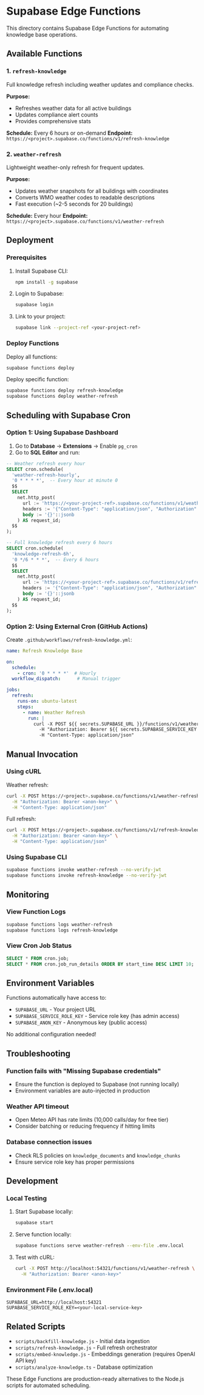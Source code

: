 # Supabase Edge Functions

This directory contains Supabase Edge Functions for automating knowledge base operations.

## Available Functions

### 1. `refresh-knowledge`
Full knowledge refresh including weather updates and compliance checks.

**Purpose:**
- Refreshes weather data for all active buildings
- Updates compliance alert counts
- Provides comprehensive stats

**Schedule:** Every 6 hours or on-demand
**Endpoint:** `https://<project>.supabase.co/functions/v1/refresh-knowledge`

### 2. `weather-refresh`
Lightweight weather-only refresh for frequent updates.

**Purpose:**
- Updates weather snapshots for all buildings with coordinates
- Converts WMO weather codes to readable descriptions
- Fast execution (~2-5 seconds for 20 buildings)

**Schedule:** Every hour
**Endpoint:** `https://<project>.supabase.co/functions/v1/weather-refresh`

## Deployment

### Prerequisites
1. Install Supabase CLI:
   ```bash
   npm install -g supabase
   ```

2. Login to Supabase:
   ```bash
   supabase login
   ```

3. Link to your project:
   ```bash
   supabase link --project-ref <your-project-ref>
   ```

### Deploy Functions

Deploy all functions:
```bash
supabase functions deploy
```

Deploy specific function:
```bash
supabase functions deploy refresh-knowledge
supabase functions deploy weather-refresh
```

## Scheduling with Supabase Cron

### Option 1: Using Supabase Dashboard

1. Go to **Database** → **Extensions** → Enable `pg_cron`
2. Go to **SQL Editor** and run:

```sql
-- Weather refresh every hour
SELECT cron.schedule(
  'weather-refresh-hourly',
  '0 * * * *',  -- Every hour at minute 0
  $$
  SELECT
    net.http_post(
      url := 'https://<your-project-ref>.supabase.co/functions/v1/weather-refresh',
      headers := '{"Content-Type": "application/json", "Authorization": "Bearer <service-role-key>"}'::jsonb,
      body := '{}'::jsonb
    ) AS request_id;
  $$
);

-- Full knowledge refresh every 6 hours
SELECT cron.schedule(
  'knowledge-refresh-6h',
  '0 */6 * * *',  -- Every 6 hours
  $$
  SELECT
    net.http_post(
      url := 'https://<your-project-ref>.supabase.co/functions/v1/refresh-knowledge',
      headers := '{"Content-Type": "application/json", "Authorization": "Bearer <service-role-key>"}'::jsonb,
      body := '{}'::jsonb
    ) AS request_id;
  $$
);
```

### Option 2: Using External Cron (GitHub Actions)

Create `.github/workflows/refresh-knowledge.yml`:

```yaml
name: Refresh Knowledge Base

on:
  schedule:
    - cron: '0 * * * *'  # Hourly
  workflow_dispatch:      # Manual trigger

jobs:
  refresh:
    runs-on: ubuntu-latest
    steps:
      - name: Weather Refresh
        run: |
          curl -X POST ${{ secrets.SUPABASE_URL }}/functions/v1/weather-refresh \
            -H "Authorization: Bearer ${{ secrets.SUPABASE_SERVICE_KEY }}" \
            -H "Content-Type: application/json"
```

## Manual Invocation

### Using cURL

Weather refresh:
```bash
curl -X POST https://<project>.supabase.co/functions/v1/weather-refresh \
  -H "Authorization: Bearer <anon-key>" \
  -H "Content-Type: application/json"
```

Full refresh:
```bash
curl -X POST https://<project>.supabase.co/functions/v1/refresh-knowledge \
  -H "Authorization: Bearer <anon-key>" \
  -H "Content-Type: application/json"
```

### Using Supabase CLI

```bash
supabase functions invoke weather-refresh --no-verify-jwt
supabase functions invoke refresh-knowledge --no-verify-jwt
```

## Monitoring

### View Function Logs

```bash
supabase functions logs weather-refresh
supabase functions logs refresh-knowledge
```

### View Cron Job Status

```sql
SELECT * FROM cron.job;
SELECT * FROM cron.job_run_details ORDER BY start_time DESC LIMIT 10;
```

## Environment Variables

Functions automatically have access to:
- `SUPABASE_URL` - Your project URL
- `SUPABASE_SERVICE_ROLE_KEY` - Service role key (has admin access)
- `SUPABASE_ANON_KEY` - Anonymous key (public access)

No additional configuration needed!

## Troubleshooting

### Function fails with "Missing Supabase credentials"
- Ensure the function is deployed to Supabase (not running locally)
- Environment variables are auto-injected in production

### Weather API timeout
- Open Meteo API has rate limits (10,000 calls/day for free tier)
- Consider batching or reducing frequency if hitting limits

### Database connection issues
- Check RLS policies on `knowledge_documents` and `knowledge_chunks`
- Ensure service role key has proper permissions

## Development

### Local Testing

1. Start Supabase locally:
   ```bash
   supabase start
   ```

2. Serve function locally:
   ```bash
   supabase functions serve weather-refresh --env-file .env.local
   ```

3. Test with cURL:
   ```bash
   curl -X POST http://localhost:54321/functions/v1/weather-refresh \
     -H "Authorization: Bearer <anon-key>"
   ```

### Environment File (.env.local)

```env
SUPABASE_URL=http://localhost:54321
SUPABASE_SERVICE_ROLE_KEY=<your-local-service-key>
```

## Related Scripts

- `scripts/backfill-knowledge.js` - Initial data ingestion
- `scripts/refresh-knowledge.js` - Full refresh orchestrator
- `scripts/embed-knowledge.js` - Embeddings generation (requires OpenAI API key)
- `scripts/analyze-knowledge.ts` - Database optimization

These Edge Functions are production-ready alternatives to the Node.js scripts for automated scheduling.
